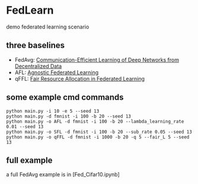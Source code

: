 # FedLearn
demo federated learning scenario

## three baselines

- FedAvg: [Communication-Efficient Learning of Deep Networks from Decentralized Data](https://arxiv.org/abs/1602.05629)
- AFL: [Agnostic Federated Learning](https://arxiv.org/abs/1902.00146)
- qFFL: [Fair Resource Allocation in Federated Learning](https://openreview.net/forum?id=ByexElSYDr)

## some example cmd commands

```
python main.py -i 10 -e 5 --seed 13
python main.py -d fmnist -i 100 -b 20 --seed 13
python main.py -o AFL -d fmnist -i 100 -b 20 --lambda_learning_rate 0.01 --seed 13
python main.py -o SFL -d fmnist -i 100 -b 20 --sub_rate 0.05 --seed 13
python main.py -o qFFL -d fmnist -i 1000 -b 20 -q 5 --fair_L 5 --seed 13
```

## full example 

a full FedAvg example is in [Fed_Cifar10.ipynb]

